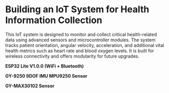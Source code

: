 # Building an IoT System for Health Information Collection
This IoT system is designed to monitor and collect critical health-related data using advanced sensors and microcontroller modules. The system tracks patient orientation, angular velocity, acceleration, and additional vital health metrics such as heart rate and blood oxygen levels. It is built for wireless connectivity and offers modularity for future upgrades.

**ESP32 Lite V1.0.0 (WiFi + Bluetooth)**

**GY-9250 9DOF IMU MPU9250 Sensor**

**GY-MAX30102 Sensor**
